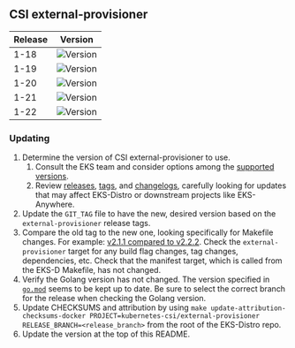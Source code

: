 ## CSI external-provisioner

| Release | Version                                                      |
|---------|--------------------------------------------------------------|
| 1-18    | ![Version](https://img.shields.io/badge/version-v2.2.2-blue) |
| 1-19    | ![Version](https://img.shields.io/badge/version-v2.2.2-blue) |
| 1-20    | ![Version](https://img.shields.io/badge/version-v3.1.0-blue) |
| 1-21    | ![Version](https://img.shields.io/badge/version-v3.1.0-blue) |
| 1-22    | ![Version](https://img.shields.io/badge/version-v3.1.0-blue) |


### Updating

1. Determine the version of CSI external-provisioner to use.
   1. Consult the EKS team and consider options among the 
      [supported versions](https://kubernetes-csi.github.io/docs/external-provisioner.html#supported-versions). 
   2. Review [releases](https://github.com/kubernetes-csi/external-provisioner/releases),
      [tags](https://github.com/kubernetes-csi/external-provisioner/tags),
      and [changelogs](https://github.com/kubernetes-csi/external-provisioner/tree/master/CHANGELOG),
      carefully looking for updates that may affect EKS-Distro or downstream 
      projects like EKS-Anywhere.
2. Update the `GIT_TAG` file to have the new, desired version based on the 
   `external-provisioner` release tags.
3. Compare the old tag to the new one, looking specifically for Makefile changes.
   For example:
   [v2.1.1 compared to v2.2.2](https://github.com/kubernetes-csi/external-provisioner/compare/v2.1.1...v2.2.2).
   Check the `external-provisioner` target for any build flag changes, tag 
   changes, dependencies, etc. Check that the manifest target, which is called
   from the EKS-D Makefile, has not changed.
4. Verify the Golang version has not changed. The version specified in
   [`go.mod`](https://github.com/kubernetes-csi/external-provisioner/blob/master/go.mod)
   seems to be kept up to date. Be sure to select the correct branch for the 
   release when checking the Golang version.
5. Update CHECKSUMS and attribution by using
   `make update-attribution-checksums-docker PROJECT=kubernetes-csi/external-provisioner RELEASE_BRANCH=<release_branch>` 
   from the root of the EKS-Distro repo.
6. Update the version at the top of this README.
